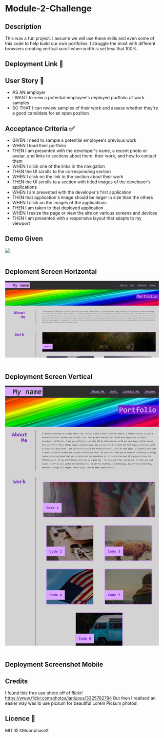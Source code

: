 # Module-2-Challenge

## Description
This was a fun project. I assume we will use these skills and even some of this code to help build our own portfolios. I struggle the most with different browsers creating vertical scroll when width is set less that 100%.

## Deployment Link 🔗


## User Story 📘
* AS AN employer
* I WANT to view a potential employee's deployed portfolio of work samples
* SO THAT I can review samples of their work and assess whether they're a good candidate for an open position

## Acceptance Criteria ✅
* GIVEN I need to sample a potential employee's previous work
* WHEN I load their portfolio
* THEN I am presented with the developer's name, a recent photo or avatar, and links to sections about them, their work, and how to contact them
* WHEN I click one of the links in the navigation
* THEN the UI scrolls to the corresponding section
* WHEN I click on the link to the section about their work
* THEN the UI scrolls to a section with titled images of the developer's applications
* WHEN I am presented with the developer's first application
* THEN that application's image should be larger in size than the others
* WHEN I click on the images of the applications
* THEN I am taken to that deployed application
* WHEN I resize the page or view the site on various screens and devices
* THEN I am presented with a responsive layout that adapts to my viewport

## Demo Given
<img src='./assets/images/02-advanced-css-homework-demo.gif'>
<br></br>

## Deploment Screen Horizontal
<img src='./assets/images/deployment-screen-horizontal.png'>
<br></br>

## Deployment Screen Vertical
<img src='./assets/images/deployment-screen-vertical.png'>
<br></br>

## Deployment Screenshot Mobile


## Credits
I found this free use photo off of flickr!
https://www.flickr.com/photos/janlupus/3325782784
But then I realised an easier way was to use picsum for beautiful Lorem Picsum photos!

## Licence 🔑
MIT © XMoonphaseX